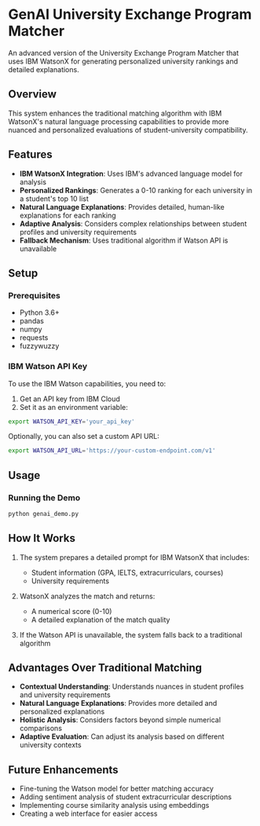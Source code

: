 # GenAI University Exchange Program Matcher

An advanced version of the University Exchange Program Matcher that uses IBM WatsonX for generating personalized university rankings and detailed explanations.

## Overview

This system enhances the traditional matching algorithm with IBM WatsonX's natural language processing capabilities to provide more nuanced and personalized evaluations of student-university compatibility.

## Features

- **IBM WatsonX Integration**: Uses IBM's advanced language model for analysis
- **Personalized Rankings**: Generates a 0-10 ranking for each university in a student's top 10 list
- **Natural Language Explanations**: Provides detailed, human-like explanations for each ranking
- **Adaptive Analysis**: Considers complex relationships between student profiles and university requirements
- **Fallback Mechanism**: Uses traditional algorithm if Watson API is unavailable

## Setup

### Prerequisites

- Python 3.6+
- pandas
- numpy
- requests
- fuzzywuzzy

### IBM Watson API Key

To use the IBM Watson capabilities, you need to:

1. Get an API key from IBM Cloud
2. Set it as an environment variable:

```bash
export WATSON_API_KEY='your_api_key'
```

Optionally, you can also set a custom API URL:

```bash
export WATSON_API_URL='https://your-custom-endpoint.com/v1'
```

## Usage

### Running the Demo

```bash
python genai_demo.py
```

## How It Works

1. The system prepares a detailed prompt for IBM WatsonX that includes:
   - Student information (GPA, IELTS, extracurriculars, courses)
   - University requirements

2. WatsonX analyzes the match and returns:
   - A numerical score (0-10)
   - A detailed explanation of the match quality

3. If the Watson API is unavailable, the system falls back to a traditional algorithm

## Advantages Over Traditional Matching

- **Contextual Understanding**: Understands nuances in student profiles and university requirements
- **Natural Language Explanations**: Provides more detailed and personalized explanations
- **Holistic Analysis**: Considers factors beyond simple numerical comparisons
- **Adaptive Evaluation**: Can adjust its analysis based on different university contexts

## Future Enhancements

- Fine-tuning the Watson model for better matching accuracy
- Adding sentiment analysis of student extracurricular descriptions
- Implementing course similarity analysis using embeddings
- Creating a web interface for easier access
